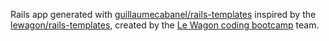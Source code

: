Rails app generated with [guillaumecabanel/rails-templates](https://github.com/guillaumecabanel/rails-templates) inspired by the [lewagon/rails-templates](https://github.com/lewagon/rails-templates), created by the [Le Wagon coding bootcamp](https://www.lewagon.com) team.
